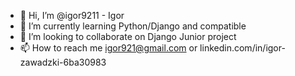 - 👋 Hi, I’m @igor9211 - Igor
- 🌱 I’m currently learning Python/Django and compatible
- 💞️ I’m looking to collaborate on Django Junior project
- 📫 How to reach me igor921@gmail.com or linkedin.com/in/igor-zawadzki-6ba30983
